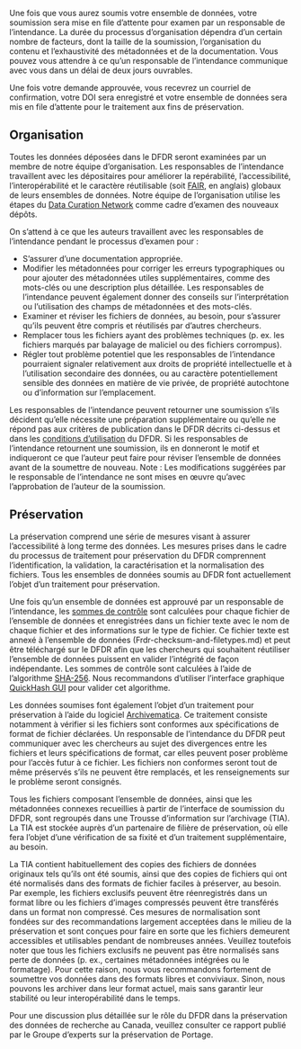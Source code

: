 Une fois que vous aurez soumis votre ensemble de données, votre soumission sera mise en file d’attente pour examen par un responsable de l’intendance. La durée du processus d’organisation dépendra d’un certain nombre de facteurs, dont la taille de la soumission, l’organisation du contenu et l’exhaustivité des métadonnées et de la documentation. Vous pouvez vous attendre à ce qu’un responsable de l’intendance communique avec vous dans un délai de deux jours ouvrables. 

Une fois votre demande approuvée, vous recevrez un courriel de confirmation, votre DOI sera enregistré et votre ensemble de données sera mis en file d’attente pour le traitement aux fins de préservation. 

## Organisation

Toutes les données déposées dans le DFDR seront examinées par un membre de notre équipe d’organisation. Les responsables de l’intendance travaillent avec les dépositaires pour améliorer la repérabilité, l’accessibilité, l’interopérabilité et le caractère réutilisable (soit [FAIR](https://doi.org/10.1038/sdata.2016.18), en anglais) globaux de leurs ensembles de données. Notre équipe de l’organisation utilise les étapes du [Data Curation Network](https://datacurationnetwork.org/outputs/workflows/) comme cadre d’examen des nouveaux dépôts.

On s’attend à ce que les auteurs travaillent avec les responsables de l’intendance pendant le processus d’examen pour :

* S’assurer d’une documentation appropriée.
* Modifier les métadonnées pour corriger les erreurs typographiques ou pour ajouter des métadonnées utiles supplémentaires, comme des mots-clés ou une description plus détaillée. Les responsables de l’intendance peuvent également donner des conseils sur l’interprétation ou l’utilisation des champs de métadonnées et des mots-clés.
* Examiner et réviser les fichiers de données, au besoin, pour s’assurer qu’ils peuvent être compris et réutilisés par d’autres chercheurs. 
* Remplacer tous les fichiers ayant des problèmes techniques (p. ex. les fichiers marqués par balayage de maliciel ou des fichiers corrompus).
* Régler tout problème potentiel que les responsables de l’intendance pourraient signaler relativement aux droits de propriété intellectuelle et à l’utilisation secondaire des données, ou au caractère potentiellement sensible des données en matière de vie privée, de propriété autochtone ou d’information sur l’emplacement.

Les responsables de l’intendance peuvent retourner une soumission s’ils décident qu’elle nécessite une préparation supplémentaire ou qu’elle ne répond pas aux critères de publication dans le DFDR décrits ci-dessus et dans les [conditions d’utilisation](conditions_d'utilisation.md) du DFDR. Si les responsables de l’intendance retournent une soumission, ils en donneront le motif et indiqueront ce que l’auteur peut faire pour réviser l’ensemble de données avant de la soumettre de nouveau. 
Note : Les modifications suggérées par le responsable de l’intendance ne sont mises en œuvre qu’avec l’approbation de l’auteur de la soumission.

## Préservation

La préservation comprend une série de mesures visant à assurer l’accessibilité à long terme des données. Les mesures prises dans le cadre du processus de traitement pour préservation du DFDR comprennent l’identification, la validation, la caractérisation et la normalisation des fichiers. Tous les ensembles de données soumis au DFDR font actuellement l’objet d’un traitement pour préservation.

Une fois qu’un ensemble de données est approuvé par un responsable de l’intendance, les [sommes de contrôle](https://fr.wikipedia.org/wiki/Somme_de_contr%C3%B4le) sont calculées pour chaque fichier de l’ensemble de données et enregistrées dans un fichier texte avec le nom de chaque fichier et des informations sur le type de fichier. Ce fichier texte est annexé à l’ensemble de données (Frdr-checksum-and-filetypes.md) et peut être téléchargé sur le DFDR afin que les chercheurs qui souhaitent réutiliser l’ensemble de données puissent en valider l’intégrité de façon indépendante. Les sommes de contrôle sont calculées à l’aide de l’algorithme [SHA-256](https://fr.wikipedia.org/wiki/SHA-2). Nous recommandons d’utiliser l’interface graphique [QuickHash GUI](https://www.quickhash-gui.org/) pour valider cet algorithme.

Les données soumises font également l’objet d’un traitement pour préservation à l’aide du logiciel [Archivematica](https://www.archivematica.org/fr/). Ce traitement consiste notamment à vérifier si les fichiers sont conformes aux spécifications de format de fichier déclarées. Un responsable de l’intendance du DFDR peut communiquer avec les chercheurs au sujet des divergences entre les fichiers et leurs spécifications de format, car elles peuvent poser problème pour l’accès futur à ce fichier. Les fichiers non conformes seront tout de même préservés s’ils ne peuvent être remplacés, et les renseignements sur le problème seront consignés.

Tous les fichiers composant l’ensemble de données, ainsi que les métadonnées connexes recueillies à partir de l’interface de soumission du DFDR, sont regroupés dans une Trousse d’information sur l’archivage (TIA). La TIA est stockée auprès d’un partenaire de filière de préservation, où elle fera l’objet d’une vérification de sa fixité et d’un traitement supplémentaire, au besoin. 

La TIA contient habituellement des copies des fichiers de données originaux tels qu’ils ont été soumis, ainsi que des copies de fichiers qui ont été normalisés dans des formats de fichier faciles à préserver, au besoin. Par exemple, les fichiers exclusifs peuvent être réenregistrés dans un format libre ou les fichiers d’images compressés peuvent être transférés dans un format non compressé. Ces mesures de normalisation sont fondées sur des recommandations largement acceptées dans le milieu de la préservation et sont conçues pour faire en sorte que les fichiers demeurent accessibles et utilisables pendant de nombreuses années. Veuillez toutefois noter que tous les fichiers exclusifs ne peuvent pas être normalisés sans perte de données (p. ex., certaines métadonnées intégrées ou le formatage). Pour cette raison, nous vous recommandons fortement de soumettre vos données dans des formats libres et conviviaux. Sinon, nous pouvons les archiver dans leur format actuel, mais sans garantir leur stabilité ou leur interopérabilité dans le temps.

Pour une discussion plus détaillée sur le rôle du DFDR dans la préservation des données de recherche au Canada, veuillez consulter ce rapport publié par le Groupe d’experts sur la préservation de Portage.
